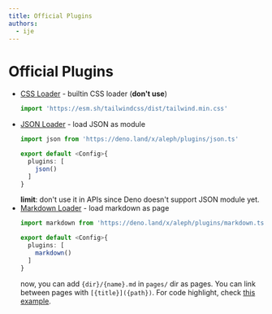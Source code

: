 ```yaml
---
title: Official Plugins
authors:
  - ije
---
```


# Official Plugins

- [CSS Loader](https://deno.land/x/aleph/plugins/css.ts) - builtin CSS loader (**don't use**)
  ```ts
  import 'https://esm.sh/tailwindcss/dist/tailwind.min.css'
  ```
- [JSON Loader](https://deno.land/x/aleph/plugins/json.ts) - load JSON as module
  ```ts
  import json from 'https://deno.land/x/aleph/plugins/json.ts'

  export default <Config>{
    plugins: [
      json()
    ]
  }
  ```
  **limit**: don't use it in APIs since Deno doesn't support JSON module yet.
- [Markdown Loader](https://deno.land/x/aleph/plugins/markdown.ts) - load markdown as page
  ```ts
  import markdown from 'https://deno.land/x/aleph/plugins/markdown.ts'

  export default <Config>{
    plugins: [
      markdown()
    ]
  }
  ```
  now, you can add `{dir}/{name}.md` in `pages/` dir as pages. You can link between pages with `[{title}]({path})`. For code highlight, check [this example](https://github.com/alephjs/aleph.js/blob/master/examples/markdown-pages/aleph.config.ts).
